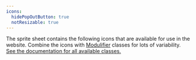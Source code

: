 ```yaml
---
icons:
  hidePopOutButton: true
  notResizable: true
---
```


The sprite sheet contains the following icons that are available for use in the website. Combine the icons with [Modulifier](https://modulifier.web-dev.tools) classes for lots of variability. [See the documentation for all available classes.](https://learn-the-web.algonquindesign.ca/topics/modulifier-cheat-sheet/)
